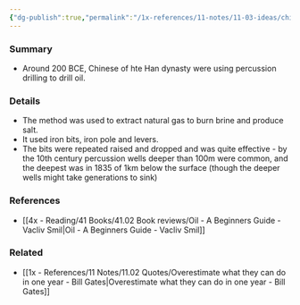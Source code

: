 ```yaml
---
{"dg-publish":true,"permalink":"/1x-references/11-notes/11-03-ideas/chinese-developed-drilling-techniques-for-oil-a-long-time-ago/","title":"Chinese developed drilling techniques for oil a long time ago","created":"2024-02-14T20:18:34.725+03:00","updated":"2024-02-14T20:18:34.725+03:00"}
---
```



### Summary
- Around 200 BCE, Chinese of hte Han dynasty were using percussion drilling to drill oil.

### Details
- The method was used to extract natural gas to burn brine and produce salt.
- It used iron bits, iron pole and levers.
- The bits were repeated raised and dropped and was quite effective - by the 10th century percussion wells deeper than 100m were common, and the deepest was in 1835 of 1km below the surface (though the deeper wells might take generations to sink)

### References
- [[4x - Reading/41 Books/41.02 Book reviews/Oil - A Beginners Guide - Vacliv Smil\|Oil - A Beginners Guide - Vacliv Smil]]

### Related
- [[1x - References/11 Notes/11.02 Quotes/Overestimate what they can do in one year - Bill Gates\|Overestimate what they can do in one year - Bill Gates]]
